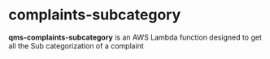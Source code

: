 # complaints-subcategory
**qms-complaints-subcategory** is an AWS Lambda function designed to get all the Sub categorization of a complaint
